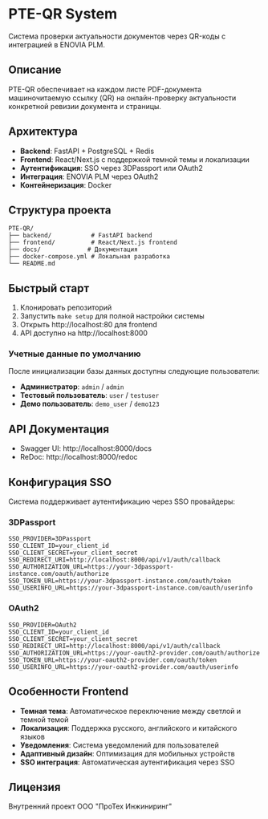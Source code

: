 # PTE-QR System

Система проверки актуальности документов через QR-коды с интеграцией в ENOVIA PLM.

## Описание

PTE-QR обеспечивает на каждом листе PDF-документа машиночитаемую ссылку (QR) на онлайн-проверку актуальности конкретной ревизии документа и страницы.

## Архитектура

- **Backend**: FastAPI + PostgreSQL + Redis
- **Frontend**: React/Next.js с поддержкой темной темы и локализации
- **Аутентификация**: SSO через 3DPassport или OAuth2
- **Интеграция**: ENOVIA PLM через OAuth2
- **Контейнеризация**: Docker

## Структура проекта

```
PTE-QR/
├── backend/           # FastAPI backend
├── frontend/          # React/Next.js frontend
├── docs/             # Документация
├── docker-compose.yml # Локальная разработка
└── README.md
```

## Быстрый старт

1. Клонировать репозиторий
2. Запустить `make setup` для полной настройки системы
3. Открыть http://localhost:80 для frontend
4. API доступно на http://localhost:8000

### Учетные данные по умолчанию

После инициализации базы данных доступны следующие пользователи:

- **Администратор**: `admin` / `admin`
- **Тестовый пользователь**: `user` / `testuser`  
- **Демо пользователь**: `demo_user` / `demo123`

## API Документация

- Swagger UI: http://localhost:8000/docs
- ReDoc: http://localhost:8000/redoc

## Конфигурация SSO

Система поддерживает аутентификацию через SSO провайдеры:

### 3DPassport
```env
SSO_PROVIDER=3DPassport
SSO_CLIENT_ID=your_client_id
SSO_CLIENT_SECRET=your_client_secret
SSO_REDIRECT_URI=http://localhost:8000/api/v1/auth/callback
SSO_AUTHORIZATION_URL=https://your-3dpassport-instance.com/oauth/authorize
SSO_TOKEN_URL=https://your-3dpassport-instance.com/oauth/token
SSO_USERINFO_URL=https://your-3dpassport-instance.com/oauth/userinfo
```

### OAuth2
```env
SSO_PROVIDER=OAuth2
SSO_CLIENT_ID=your_client_id
SSO_CLIENT_SECRET=your_client_secret
SSO_REDIRECT_URI=http://localhost:8000/api/v1/auth/callback
SSO_AUTHORIZATION_URL=https://your-oauth2-provider.com/oauth/authorize
SSO_TOKEN_URL=https://your-oauth2-provider.com/oauth/token
SSO_USERINFO_URL=https://your-oauth2-provider.com/oauth/userinfo
```

## Особенности Frontend

- **Темная тема**: Автоматическое переключение между светлой и темной темой
- **Локализация**: Поддержка русского, английского и китайского языков
- **Уведомления**: Система уведомлений для пользователей
- **Адаптивный дизайн**: Оптимизация для мобильных устройств
- **SSO интеграция**: Автоматическая аутентификация через SSO

## Лицензия

Внутренний проект ООО "ПроТех Инжиниринг"
